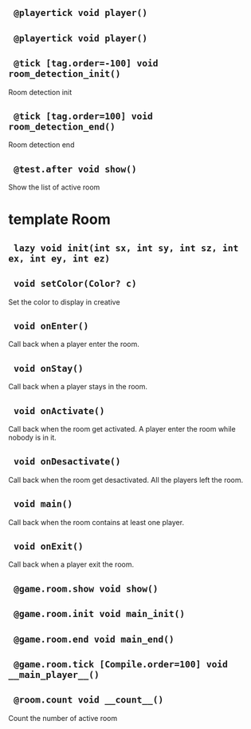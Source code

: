 ## ` @playertick void player()`


## ` @playertick void player()`


## ` @tick [tag.order=-100] void room_detection_init()`
Room detection init

## ` @tick [tag.order=100] void room_detection_end()`
Room detection end

## ` @test.after void show()`
Show the list of active room

# template Room


## ` lazy void init(int sx, int sy, int sz, int ex, int ey, int ez)`


## ` void setColor(Color? c)`
Set the color to display in creative

## ` void onEnter()`
Call back when a player enter the room.

## ` void onStay()`
Call back when a player stays in the room.

## ` void onActivate()`
Call back when the room get activated. A player enter the room while nobody is in it.

## ` void onDesactivate()`
Call back when the room get desactivated. All the players left the room.

## ` void main()`
Call back when the room contains at least one player.

## ` void onExit()`
Call back when a player exit the room.

## ` @game.room.show void show()`


## ` @game.room.init void main_init()`


## ` @game.room.end void main_end()`


## ` @game.room.tick [Compile.order=100] void __main_player__()`


## ` @room.count void __count__()`
Count the number of active room




